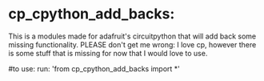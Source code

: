 # cp_cpython_add_backs:
This is a modules made for adafruit's circuitpython that will add back some missing functionality. PLEASE don't get me wrong: I love cp, however there is some stuff that is missing for now that I would love to use. 

#to use: 
run:
'from cp_cpython_add_backs import *'
